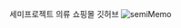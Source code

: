 세미프로젝트 의류 쇼핑몰 깃허브
![semiMemo](https://github.com/user-attachments/assets/e8c8197b-248b-4c9a-b9ba-6f108ef1cbee)


